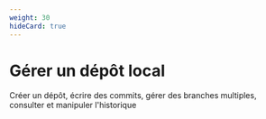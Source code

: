 ```yaml
---
weight: 30
hideCard: true
---
```


# Gérer un dépôt local
Créer un dépôt, écrire des commits, gérer des branches multiples, consulter et manipuler l'historique